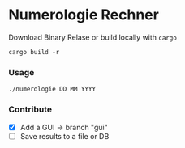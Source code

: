 # Numerologie Rechner
Download Binary Relase or build locally with `cargo`

`cargo build -r`

### Usage
`./numerologie DD MM YYYY`

### Contribute
- [x] Add a GUI -> branch "gui"
- [ ] Save results to a file or DB